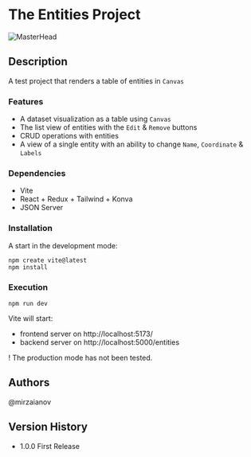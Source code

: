 # The Entities Project

![MasterHead](https://www.dropbox.com/scl/fi/26mt1bajkivweu7izmijn/Screenshot.png?rlkey=fkxoyhypxdjee0o6kq0yexmff&raw=1)

## Description

A test project that renders a table of entities in `Canvas`

### Features

- A dataset visualization as a table using `Canvas`
- The list view of entities with the `Edit` & `Remove` buttons
- CRUD operations with entities
- A view of a single entity with an ability to change `Name`, `Coordinate` & `Labels`

### Dependencies

- Vite
- React + Redux + Tailwind + Konva
- JSON Server

### Installation

A start in the development mode:

    npm create vite@latest
    npm install

### Execution

    npm run dev

Vite will start:

- frontend server on http://localhost:5173/
- backend server on http://localhost:5000/entities

! The production mode has not been tested.

## Authors

@mirzaianov

## Version History

- 1.0.0 First Release

